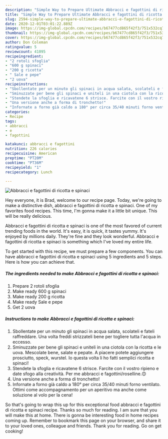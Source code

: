 ```yaml
---
description: "Simple Way to Prepare Ultimate Abbracci e fagottini di ricotta e spinaci"
title: "Simple Way to Prepare Ultimate Abbracci e fagottini di ricotta e spinaci"
slug: 2594-simple-way-to-prepare-ultimate-abbracci-e-fagottini-di-ricotta-e-spinaci
date: 2020-12-01T03:01:22.889Z
image: https://img-global.cpcdn.com/recipes/b67477cd865f42f3/751x532cq70/abbracci-e-fagottini-di-ricotta-e-spinaci-recipe-main-photo.jpg
thumbnail: https://img-global.cpcdn.com/recipes/b67477cd865f42f3/751x532cq70/abbracci-e-fagottini-di-ricotta-e-spinaci-recipe-main-photo.jpg
cover: https://img-global.cpcdn.com/recipes/b67477cd865f42f3/751x532cq70/abbracci-e-fagottini-di-ricotta-e-spinaci-recipe-main-photo.jpg
author: Don Coleman
ratingvalue: 5
reviewcount: 41095
recipeingredient:
- "2 rotoli sfoglia"
- "600 g spinaci"
- "200 g ricotta"
- " Sale e pepe"
- "2 uova"
recipeinstructions:
- "Sbollentate per un minuto gli spinaci in acqua salata, scolateli e fateli raffreddare. Una volta freddi strizzateli bene per togliere tutta l&#39;acqua in eccesso."
- "Sminuzzate per bene gli spinaci e uniteli in una ciotola con la ricotta e le uova. Mescolate bene, salate e pepate. A piacere potete aggiungere prosciutto, speck, wurstel. Io questa volta li ho fatti semplici ricotta e spinaci!"
- "Stendete la sfoglia e ricavatene 6 strisce. Farcite con il vostro ripieno e date sfogo alla creatività. Per me abbracci e fagottini/roselline.😊"
- "Una versione anche a forma di tronchetto!"
- "Infornate a forno già caldo a 180° per circa 35/40 minuti forno ventilato. Ottimi come accompagnamento per un aperitivo ma anche come soluzione al volo per la cena!"
categories:
- Recipe
tags:
- abbracci
- e
- fagottini

katakunci: abbracci e fagottini 
nutrition: 226 calories
recipecuisine: American
preptime: "PT20M"
cooktime: "PT36M"
recipeyield: "1"
recipecategory: Lunch

---
```



![Abbracci e fagottini di ricotta e spinaci](https://img-global.cpcdn.com/recipes/b67477cd865f42f3/751x532cq70/abbracci-e-fagottini-di-ricotta-e-spinaci-recipe-main-photo.jpg)

Hey everyone, it is Brad, welcome to our recipe page. Today, we're going to make a distinctive dish, abbracci e fagottini di ricotta e spinaci. One of my favorites food recipes. This time, I'm gonna make it a little bit unique. This will be really delicious.



Abbracci e fagottini di ricotta e spinaci is one of the most favored of current trending foods in the world. It's easy, it is quick, it tastes yummy. It's enjoyed by millions daily. They're fine and they look wonderful. Abbracci e fagottini di ricotta e spinaci is something which I've loved my entire life.


To get started with this recipe, we must prepare a few components. You can have abbracci e fagottini di ricotta e spinaci using 5 ingredients and 5 steps. Here is how you can achieve that.

<!--inarticleads1-->

##### The ingredients needed to make Abbracci e fagottini di ricotta e spinaci:

1. Prepare 2 rotoli sfoglia
1. Make ready 600 g spinaci
1. Make ready 200 g ricotta
1. Make ready  Sale e pepe
1. Get 2 uova




<!--inarticleads2-->

##### Instructions to make Abbracci e fagottini di ricotta e spinaci:

1. Sbollentate per un minuto gli spinaci in acqua salata, scolateli e fateli raffreddare. Una volta freddi strizzateli bene per togliere tutta l&#39;acqua in eccesso.
1. Sminuzzate per bene gli spinaci e uniteli in una ciotola con la ricotta e le uova. Mescolate bene, salate e pepate. A piacere potete aggiungere prosciutto, speck, wurstel. Io questa volta li ho fatti semplici ricotta e spinaci!
1. Stendete la sfoglia e ricavatene 6 strisce. Farcite con il vostro ripieno e date sfogo alla creatività. Per me abbracci e fagottini/roselline.😊
1. Una versione anche a forma di tronchetto!
1. Infornate a forno già caldo a 180° per circa 35/40 minuti forno ventilato. Ottimi come accompagnamento per un aperitivo ma anche come soluzione al volo per la cena!




So that's going to wrap this up for this exceptional food abbracci e fagottini di ricotta e spinaci recipe. Thanks so much for reading. I am sure that you will make this at home. There is gonna be interesting food in home recipes coming up. Remember to bookmark this page on your browser, and share it to your loved ones, colleague and friends. Thank you for reading. Go on get cooking!
